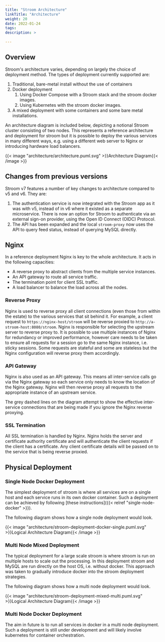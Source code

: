 ```yaml
---
title: "Stroom Architecture"
linkTitle: "Architecture"
weight: 20
date: 2022-01-24
tags: 
description: >
  
---
```


## Overview

Stroom's architecture varies, depending on largely the choice of deployment method.
The types of deployment currently supported are:

1. Traditional, bare-metal install without the use of containers
1. Docker deployment
    1. Using Docker Compose with a Stroom stack and the stroom docker images.
    1. Using Kubernetes with the stroom docker images.
1. A mixed deployment with some containers and some bare metal installations.

An architecture diagram is included below, depicting a notional Stroom cluster consisting of two nodes.
This represents a reference architecture and deployment for stroom but it is possible to deploy the various services in many different ways, e.g. using a different web server to Nginx or introducing hardware load balancers.

{{< image "architecture/architecture.puml.svg" >}}Architecture Diagram{{< /image >}}


## Changes from previous versions

Stroom v7 features a number of key changes to architecture compared to v5 and v6.
They are:

1. The authentication service is now integrated with the Stroom app as it was with v5, instead of in v6 where it existed as a separate microservice.
  There is now an option for Stroom to authenticate via an external sign-on provider, using the Open ID Connect (OIDC) Protocol.
1. The API has been expanded and the local `stroom-proxy` now uses the API to query feed status, instead of querying MySQL directly.


## Nginx

In a reference deployment Nginx is key to the whole architecture.
It acts in the following capacities:

* A reverse proxy to abstract clients from the multiple service instances.
* An API gateway to route all service traffic.
* The termination point for client SSL traffic.
* A load balancer to balance the load across all the nodes.


### Reverse Proxy

Nginx is used to reverse proxy all client connections (even those from within the estate) to the various services that sit behind it.
For example, a client request to `https://nginx-host/stroom` will be reverse proxied to `http://a-stroom-host:8080/stroom`.
Nginx is responsible for selecting the upstream server to reverse proxy to.
It is possible to use multiple instances of Nginx for redundancy or improved performance, however care needs to be taken to ensure all requests for a session go to the same Nginx instance, i.e. sticky sessions.
Some requests are stateful and some are stateless but the Nginx configuration will reverse proxy them accordingly.


### API Gateway

Nginx is also used as an API gateway.
This means all inter-service calls go via the Nginx gateway so each service only needs to know the location of the Nginx gateway.
Nginx will then reverse proxy all requests to the appropriate instance of an upstream service.

The grey dashed lines on the diagram attempt to show the effective inter-service connections that are being made if you ignore the Nginx reverse proxying.


### SSL Termination

All SSL termination is handled by Nginx.
Nginx holds the server and certificate authority certificate and will authenticate the client requests if the client has a certificate.
Any client certificate details will be passed on to the service that is being reverse proxied.


## Physical Deployment


### Single Node Docker Deployment

The simplest deployment of stroom is where all services are on a single host and each service runs in its own docker container.
Such a deployment can be achieved by following [these instructions]({{< relref "single-node-docker" >}}).

The following diagram shows how a single node deployment would look.

{{< image "architecture/stroom-deployment-docker-single.puml.svg" >}}Logical Architecture Diagram{{< /image >}}


### Multi Node Mixed Deployment

The typical deployment for a large scale stroom is where stroom is run on multiple hosts to scale out the processing.
In this deployment stroom and MySQL are run directly on the host OS, i.e. without docker.
This approach was taken to gradually introduce docker into the stroom deployment strategies.

The following diagram shows how a multi node deployment would look.

{{< image "architecture/stroom-deployment-mixed-multi.puml.svg" >}}Logical Architecture Diagram{{< /image >}}


### Multi Node Docker Deployment

The aim in future is to run all services in docker in a multi node deployment.
Such a deployment is still under development and will likely involve kubernetes for container orchestration.
